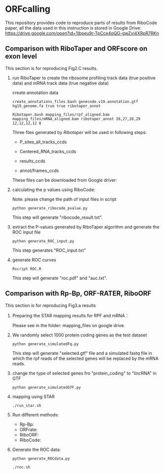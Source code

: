 # ORFcalling
This repository provides code to reproduce parts of results from RiboCode paper, all the data used in this instruction is stored in Google Drive: https://drive.google.com/open?id=1Ibpeu9r-TpCce4qQG-gwZvj4XRpR7RKn

Comparison with RiboTaper and ORFscore on exon level
----------------

This section is for reproducing Fig2.C results.

1. run RiboTaper to create the ribosome profiling track data (true positive data) and mRNA track data (true negative data)

   create annotation data

   `create_annotations_files.bash genecode.v19.annotation.gtf hg19_genome.fa true true ribotaper_annot` 

   `Ribotaper.bash mapping_files/rpf_aligned.bam mapping_files/mRNA_aligned.bam ribotaper_annot 26,27,28,29 12,12,12,12 8`

   Three files generated by *Ribotaper* will be used in following steps:

   - P_sites_all_tracks_ccds


   - Centered_RNA_tracks_ccds
   - results_ccds
   - annot/frames_ccds

   These files can be downloaded from Google driver:

2. calculating the p values using RiboCode:

   Note: please change the path of input files in script

   `python generate_ribocode_pvalue.py`

   This step will generate "ribocode_result.txt".

3. extract the P-values generated by RiboTaper algorithm and generate the ROC input file

   `python generate_ROC_input.py`

   This step generates "ROC_input.txt"

4. generate ROC curves

   `Rscript ROC.R`

   This step will generate "roc.pdf" and "auc.txt". 


Comparison with Rp-Bp, ORF-RATER, RiboORF
--------

This section is for reproducing Fig3.a results

1. Preparing the STAR mapping results for RPF and mRNA：

   Please see in the folder: mapping_files on google drive.

2. We randomly select 1000 protein coding genes as the test dataset 

   `python generate_simulatedFq.py`

   This step will generate "selected.gtf" file and a simulated fastq file in which the rpf reads of the selected genes will be replaced by the mRNA reads.

3. change the type of selected genes fro "protein_coding" to "lincRNA" in GTF

   `python generate_simulatedGTF.py`

4. mapping using STAR

   `./run_star.sh`

5. Run different methods:

   - Rp-Bp: 
   - ORFrate:
   - RiboORF:
   - RiboCode:

6. Generate the ROC data:

   `python generate_ROCdata.py`

   `./roc.sh`
